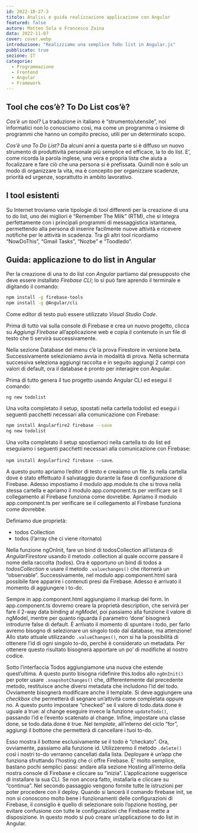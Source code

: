 ```yaml
---
id: 2022-10-27-3
titolo: Analisi e guida realizzazione applicazione con Angular
featured: false
autore: Matteo Sola e Francesco Zaina
data: 2022-11-07
cover: cover.webp
introduzione: "Realizziamo una semplice ToDo list in Angular.js"
pubblicato: true
sezione: IT
categorie:
  - Programmazione
  - Frontend
  - Angular
  - Framework
---
```





## **Tool che cos’è? To Do List cos’è?**
*Cos’è un tool?*
La traduzione in italiano è “strumento/utensile”, noi informatici non lo conosciamo così, ma come un programma o insieme di programmi che hanno un compito preciso, utili per un determinato scopo.

*Cos’è una To Do List?*
Da alcuni anni a questa parte si è diffuso un nuovo strumento di produttività personale più semplice ed efficace, la to do list. E’, come ricorda la parola inglese, una vera e propria lista che aiuta a focalizzare e fare ciò che una persona si è prefissata. Quindi non è solo un modo di organizzare la vita, ma è concepito per organizzare scadenze, priorità ed urgenze, soprattutto in ambito lavorativo.
## **I tool esistenti**
Su Internet troviamo varie tipologie di tool differenti per la creazione di una to do list, uno dei migliori è “Remember The Milk” (RTM), che si integra perfettamente con i principali programmi di messaggistica istantanea, permettendo alla persona di inserire facilmente nuove attività e ricevere notifiche per le attività in scadenza. Tra gli altri tool ricordiamo “NowDoThis”, “Gmail Tasks”, “Nozbe” e “Toodledo”. 
## **Guida: applicazione to do list in Angular**
Per la creazione di una to do list con *Angular* partiamo dal presupposto che deve essere installato *Firebase CLI*; lo si può fare aprendo il terminale e digitando il comando: 

```bash
npm install -g firebase-tools
npm install -g @Angular/cli
```

Come editor di testo può essere utilizzato *Visual Studio Code*.

Prima di tutto vai sulla console di Firebase e crea un nuovo progetto, clicca su *Aggiungi Firebase* all’applicazione web e copia il contenuto in un file di testo che ti servirà successivamente.

Nella sezione Database del menu c’è la prova Firestore in versione beta. Successivamente selezioniamo avvia in modalità di prova.
Nella schermata successiva seleziona aggiungi raccolta e in seguito aggiungi 2 campi con valori di default, ora il database è pronto per interagire con Angular.

Prima di tutto genera il tuo progetto usando Angular CLI ed esegui il comando: 

`ng new todolist`

Una volta completato il setup, spostati nella cartella todolist ed esegui i seguenti pacchetti necessari alla comunicazione con Firebase: 

```bash
npm install Angularfire2 firebase --save
ng new todolist
```

Una volta completato il setup spostiamoci nella cartella to do list ed eseguiamo i seguenti pacchetti necessari alla comunicazione con Firebase: 

`npm install Angularfire2 firebase --save`.

A questo punto apriamo l’editor di testo e creaiamo un file .ts nella cartella dove è stato effettuato il salvataggio durante la fase di configurazione di Firebase.
Adesso impostiamo il modulo app.module.ts che si trova nella stessa cartella e apriamo il modulo app.component.ts per verificare se il collegamento al Firebase funziona come dovrebbe. Apriamo il modulo app.component.ts per verificare se il collegamento al Firebase funziona come dovrebbe.

Definiamo due proprietà:
- todos Collection
- todos (l’array che ci viene ritornato)

Nella funzione ngOnInit, fare un bind di todosCollection all’istanza di *AngularFirestore* usando il metodo .collection al quale occorre passare il nome della raccolta (todos).
Ora è opportuno un bind di todos a *todosCollection* e usare il metodo `.valuechanges()` che ritornerà un “observable”. Successivamente, nel modulo app.component.html sarà possibile fare apparire i contenuti presi da Firebase.
Adesso è arrivato il momento di aggiungere i to-do.

Sempre in app.component.html aggiungiamo il markup del form.
In app.component.ts dovremo creare la proprietà description, che servirà per fare il 2-way data binding al *ngModel*, poi passiamo alla funzione il valore di ngModel, mentre per quanto riguarda il parametro ‘done’ bisognerà introdurre false di default.
È arrivato il momento di spuntare i todo, per farlo avremo bisogno di selezionare un singolo todo dal database, ma attenzione! Allo stato attuale utilizzando `.valueChanges()`, non si ha la possibilità di ottenere l’id di ogni singolo to-do, perché è considerato un metadata.
Per ottenere questo risultato bisognerà apportare un po’ di modifiche al nostro codice.

Sotto l’interfaccia Todos aggiungiamone una nuova che estende quest’ultima.
A questo punto bisogna ridefinire this.todos allo `ngOnInit()` per poter usare `.snapshotChanges()` che, differentemente dal precedente metodo, restituisce anche diversi metadata che includono l’id del todo. Ovviamente bisognerà modificare anche il template.
Si deve aggiungere una *checkbox* che permetterà di segnare un’attività come completata oppure no.  A questo punto impostare “checked” se il valore di todo.data.done è uguale a true: al change eseguire invece la funzione `updateTodo()`, passando l’id e l’evento scatenato al change. Infine, impostare una classe done, se todo.data.done è true.
Nel *template*, all’interno del ciclo “for”, aggiungi il bottone che permetterà di cancellare i tuoi to-do.

Esso mostra il bottone esclusivamente se il todo è “checkato”. Ora, ovviamente, passiamo alla funzione id. Utilizzeremo il metodo `.delete()` così i nostri to-do verranno cancellati dalla lista.
Deployare è un’app che funziona sfruttando l’hosting che ci offre Firebase. E’ molto semplice, bastano pochi semplici passi: andare alla sezione Hosting all’interno della nostra console di Firebase e cliccare su “inizia”. L’applicazione suggerisce di installare la sua CLI. Se non ancora fatto, installarla e cliccare su “continua”.
Nel secondo passaggio vengono fornite tutte le istruzioni per poter procedere con il deploy. Quando si lancerà il comando firebase init, se non si conoscono molto bene i funzionamenti delle configurazioni di Firebase, il consiglio è quello di selezionare solo l’opzione hosting, per evitare confusione con tutte le configurazioni che Firebase mette a disposizione.
In questo modo si può creare un’applicazione to do list in Angular.
